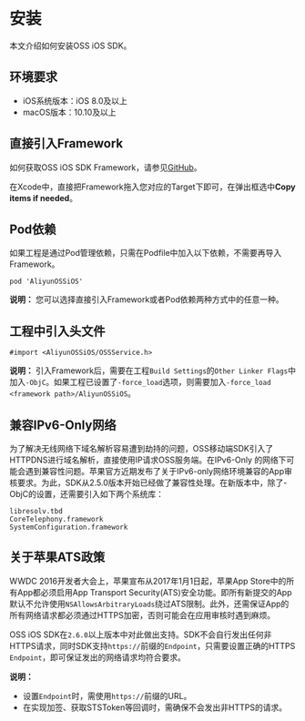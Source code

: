 # 安装

本文介绍如何安装OSS iOS SDK。

## 环境要求

-   iOS系统版本：iOS 8.0及以上
-   macOS版本：10.10及以上

## 直接引入Framework

如何获取OSS iOS SDK Framework，请参见[GitHub](https://github.com/aliyun/aliyun-oss-ios-sdk/blob/master/README-CN.md)。

在Xcode中，直接把Framework拖入您对应的Target下即可，在弹出框选中**Copy items if needed**。

## Pod依赖

如果工程是通过Pod管理依赖，只需在Podfile中加入以下依赖，不需要再导入Framework。

```
pod 'AliyunOSSiOS'           
```

**说明：** 您可以选择直接引入Framework或者Pod依赖两种方式中的任意一种。

## 工程中引入头文件

```
#import <AliyunOSSiOS/OSSService.h>            
```

**说明：** 引入Framework后，需要在工程`Build Settings`的`Other Linker Flags`中加入`-ObjC`。如果工程已设置了`-force_load`选项，则需要加入`-force_load <framework path>/AliyunOSSiOS`。

## 兼容IPv6-Only网络

为了解决无线网络下域名解析容易遭到劫持的问题，OSS移动端SDK引入了HTTPDNS进行域名解析，直接使用IP请求OSS服务端。在IPv6-Only 的网络下可能会遇到兼容性问题。苹果官方近期发布了关于IPv6-only网络环境兼容的App审核要求。为此，SDK从2.5.0版本开始已经做了兼容性处理。在新版本中，除了-ObjC的设置，还需要引入如下两个系统库：

```
libresolv.tbd
CoreTelephony.framework
SystemConfiguration.framework            
```

## 关于苹果ATS政策

WWDC 2016开发者大会上，苹果宣布从2017年1月1日起，苹果App Store中的所有App都必须启用App Transport Security\(ATS\)安全功能。即所有新提交的App默认不允许使用`NSAllowsArbitraryLoads`绕过ATS限制。此外，还需保证App的所有网络请求都必须通过HTTPS加密，否则可能会在应用审核时遇到麻烦。

OSS iOS SDK在`2.6.0`以上版本中对此做出支持。SDK不会自行发出任何非HTTPS请求，同时SDK支持`https://`前缀的`Endpoint`，只需要设置正确的HTTPS `Endpoint`，即可保证发出的网络请求均符合要求。

**说明：**

-   设置`Endpoint`时，需使用`https://`前缀的URL。
-   在实现加签、获取STSToken等回调时，需确保不会发出非HTTPS的请求。

